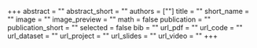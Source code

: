 +++
abstract = ""
abstract_short = ""
authors = [""]
title = ""
short_name = ""
image = ""
image_preview = ""
math = false
publication = ""
publication_short = ""
selected = false
bib = ""
url_pdf = ""
url_code = ""
url_dataset = ""
url_project = ""
url_slides = ""
url_video = ""
+++
